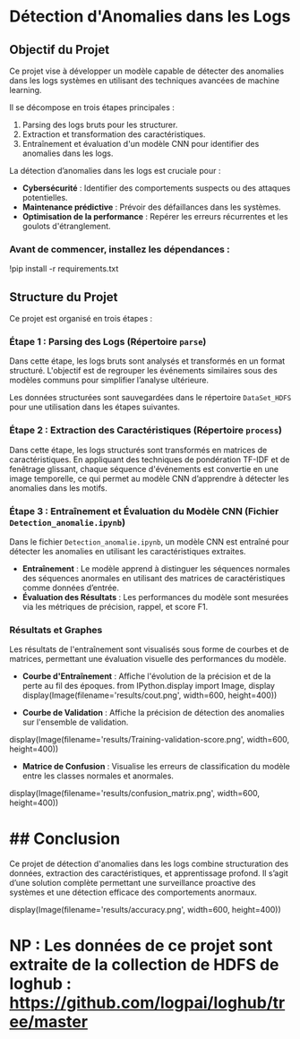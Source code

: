 # Détection d'Anomalies dans les Logs

## Objectif du Projet
Ce projet vise à développer un modèle capable de détecter des anomalies dans les logs systèmes en utilisant des techniques avancées de machine learning.

Il se décompose en trois étapes principales :

1. Parsing des logs bruts pour les structurer.
2. Extraction et transformation des caractéristiques.
3. Entraînement et évaluation d'un modèle CNN pour identifier des anomalies dans les logs.

La détection d’anomalies dans les logs est cruciale pour :
- **Cybersécurité** : Identifier des comportements suspects ou des attaques potentielles.
- **Maintenance prédictive** : Prévoir des défaillances dans les systèmes.
- **Optimisation de la performance** : Repérer les erreurs récurrentes et les goulots d'étranglement.

### Avant de commencer, installez les dépendances :
!pip install -r requirements.txt

## Structure du Projet

Ce projet est organisé en trois étapes :

### Étape 1 : Parsing des Logs (Répertoire `parse`)

Dans cette étape, les logs bruts sont analysés et transformés en un format structuré.
L'objectif est de regrouper les événements similaires sous des modèles communs pour simplifier l’analyse ultérieure.

Les données structurées sont sauvegardées dans le répertoire `DataSet_HDFS` pour une utilisation dans les étapes suivantes.


### Étape 2 : Extraction des Caractéristiques (Répertoire `process`)

Dans cette étape, les logs structurés sont transformés en matrices de caractéristiques.
En appliquant des techniques de pondération TF-IDF et de fenêtrage glissant, chaque séquence d'événements est convertie en une image temporelle, ce qui permet au modèle CNN d’apprendre à détecter les anomalies dans les motifs.


### Étape 3 : Entraînement et Évaluation du Modèle CNN (Fichier `Detection_anomalie.ipynb`)

Dans le fichier `Detection_anomalie.ipynb`, un modèle CNN est entraîné pour détecter les anomalies en utilisant les caractéristiques extraites.

- **Entraînement** : Le modèle apprend à distinguer les séquences normales des séquences anormales en utilisant des matrices de caractéristiques comme données d’entrée.
- **Évaluation des Résultats** : Les performances du modèle sont mesurées via les métriques de précision, rappel, et score F1.

### Résultats et Graphes

Les résultats de l'entraînement sont visualisés sous forme de courbes et de matrices, permettant une évaluation visuelle des performances du modèle.

- **Courbe d'Entraînement** : Affiche l'évolution de la précision et de la perte au fil des époques.
from IPython.display import Image, display
display(Image(filename='results/cout.png', width=600, height=400))

- **Courbe de Validation** : Affiche la précision de détection des anomalies sur l'ensemble de validation.

display(Image(filename='results/Training-validation-score.png', width=600, height=400))

- **Matrice de Confusion** : Visualise les erreurs de classification du modèle entre les classes normales et anormales.

display(Image(filename='results/confusion_matrix.png', width=600, height=400))

# ## Conclusion
Ce projet de détection d'anomalies dans les logs combine structuration des données, extraction des caractéristiques, et apprentissage profond.
Il s’agit d’une solution complète permettant une surveillance proactive des systèmes et une détection efficace des comportements anormaux.


display(Image(filename='results/accuracy.png', width=600, height=400))

# NP : Les données de ce projet sont extraite de la collection de HDFS de loghub : https://github.com/logpai/loghub/tree/master 
